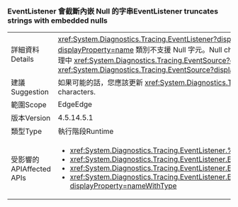 ### <a name="eventlistener-truncates-strings-with-embedded-nulls"></a><span data-ttu-id="107d4-101">EventListener 會截斷內嵌 Null 的字串</span><span class="sxs-lookup"><span data-stu-id="107d4-101">EventListener truncates strings with embedded nulls</span></span>

|   |   |
|---|---|
|<span data-ttu-id="107d4-102">詳細資料</span><span class="sxs-lookup"><span data-stu-id="107d4-102">Details</span></span>|<span data-ttu-id="107d4-103"><xref:System.Diagnostics.Tracing.EventListener?displayProperty=name> 會截斷內嵌 Null 的字串。</span><span class="sxs-lookup"><span data-stu-id="107d4-103"><xref:System.Diagnostics.Tracing.EventListener?displayProperty=name> truncates strings with embedded nulls.</span></span> <span data-ttu-id="107d4-104"><xref:System.Diagnostics.Tracing.EventSource?displayProperty=name> 類別不支援 Null 字元。</span><span class="sxs-lookup"><span data-stu-id="107d4-104">Null characters are not supported by the <xref:System.Diagnostics.Tracing.EventSource?displayProperty=name> class.</span></span> <span data-ttu-id="107d4-105">這項變更只會影響使用 <xref:System.Diagnostics.Tracing.EventListener?displayProperty=name> 讀取處理中 <xref:System.Diagnostics.Tracing.EventSource?displayProperty=name> 資料並使用 Ｎull 字元做為分隔符號的應用程式。</span><span class="sxs-lookup"><span data-stu-id="107d4-105">The change only affects apps that use <xref:System.Diagnostics.Tracing.EventListener?displayProperty=name> to read <xref:System.Diagnostics.Tracing.EventSource?displayProperty=name> data in process and that use null characters as delimiters.</span></span>|
|<span data-ttu-id="107d4-106">建議</span><span class="sxs-lookup"><span data-stu-id="107d4-106">Suggestion</span></span>|<span data-ttu-id="107d4-107">如果可能的話，您應該更新 <xref:System.Diagnostics.Tracing.EventSource?displayProperty=name> 資料，不要使用內嵌 Null 字元。</span><span class="sxs-lookup"><span data-stu-id="107d4-107"><xref:System.Diagnostics.Tracing.EventSource?displayProperty=name> data should be updated, if possible, to not use embedded null characters.</span></span>|
|<span data-ttu-id="107d4-108">範圍</span><span class="sxs-lookup"><span data-stu-id="107d4-108">Scope</span></span>|<span data-ttu-id="107d4-109">Edge</span><span class="sxs-lookup"><span data-stu-id="107d4-109">Edge</span></span>|
|<span data-ttu-id="107d4-110">版本</span><span class="sxs-lookup"><span data-stu-id="107d4-110">Version</span></span>|<span data-ttu-id="107d4-111">4.5.1</span><span class="sxs-lookup"><span data-stu-id="107d4-111">4.5.1</span></span>|
|<span data-ttu-id="107d4-112">類型</span><span class="sxs-lookup"><span data-stu-id="107d4-112">Type</span></span>|<span data-ttu-id="107d4-113">執行階段</span><span class="sxs-lookup"><span data-stu-id="107d4-113">Runtime</span></span>|
|<span data-ttu-id="107d4-114">受影響的 API</span><span class="sxs-lookup"><span data-stu-id="107d4-114">Affected APIs</span></span>|<ul><li><xref:System.Diagnostics.Tracing.EventListener.%23ctor?displayProperty=nameWithType></li><li><xref:System.Diagnostics.Tracing.EventListener.EnableEvents(System.Diagnostics.Tracing.EventSource,System.Diagnostics.Tracing.EventLevel)?displayProperty=nameWithType></li><li><xref:System.Diagnostics.Tracing.EventListener.EnableEvents(System.Diagnostics.Tracing.EventSource,System.Diagnostics.Tracing.EventLevel,System.Diagnostics.Tracing.EventKeywords)?displayProperty=nameWithType></li><li><xref:System.Diagnostics.Tracing.EventListener.EnableEvents(System.Diagnostics.Tracing.EventSource,System.Diagnostics.Tracing.EventLevel,System.Diagnostics.Tracing.EventKeywords,System.Collections.Generic.IDictionary{System.String,System.String})?displayProperty=nameWithType></li></ul>|

